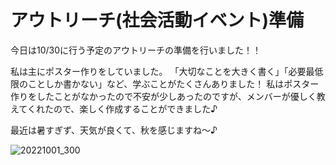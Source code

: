 # アウトリーチ(社会活動イベント)準備

今日は10/30に行う予定のアウトリーチの準備を行いました！！

私は主にポスター作りをしていました。
「大切なことを大きく書く」「必要最低限のことしか書かない」など、学ぶことがたくさんありました！
私はポスター作りをしたことがなかったので不安が少しあったのですが、メンバーが優しく教えてくれたので、楽しく作成することができました♪

最近は暑すぎず、天気が良くて、秋を感じますね〜♪

![20221001_300](https://user-images.githubusercontent.com/101546670/193437223-de136fbd-ec2d-4cfe-a54f-c33b7debbeea.jpg)
